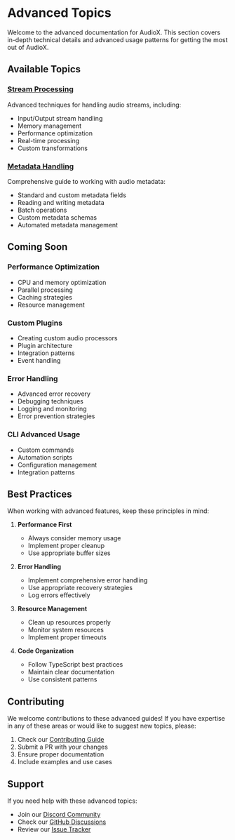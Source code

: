 # Advanced Topics

Welcome to the advanced documentation for AudioX. This section covers in-depth technical details and advanced usage patterns for getting the most out of AudioX.

## Available Topics

### [Stream Processing](./stream-processing.md)

Advanced techniques for handling audio streams, including:

- Input/Output stream handling
- Memory management
- Performance optimization
- Real-time processing
- Custom transformations

### [Metadata Handling](./metadata-handling.md)

Comprehensive guide to working with audio metadata:

- Standard and custom metadata fields
- Reading and writing metadata
- Batch operations
- Custom metadata schemas
- Automated metadata management

## Coming Soon

### Performance Optimization

- CPU and memory optimization
- Parallel processing
- Caching strategies
- Resource management

### Custom Plugins

- Creating custom audio processors
- Plugin architecture
- Integration patterns
- Event handling

### Error Handling

- Advanced error recovery
- Debugging techniques
- Logging and monitoring
- Error prevention strategies

### CLI Advanced Usage

- Custom commands
- Automation scripts
- Configuration management
- Integration patterns

## Best Practices

When working with advanced features, keep these principles in mind:

1. **Performance First**
   - Always consider memory usage
   - Implement proper cleanup
   - Use appropriate buffer sizes

2. **Error Handling**
   - Implement comprehensive error handling
   - Use appropriate recovery strategies
   - Log errors effectively

3. **Resource Management**
   - Clean up resources properly
   - Monitor system resources
   - Implement proper timeouts

4. **Code Organization**
   - Follow TypeScript best practices
   - Maintain clear documentation
   - Use consistent patterns

## Contributing

We welcome contributions to these advanced guides! If you have expertise in any of these areas or would like to suggest new topics, please:

1. Check our [Contributing Guide](https://github.com/stacksjs/contributing)
2. Submit a PR with your changes
3. Ensure proper documentation
4. Include examples and use cases

## Support

If you need help with these advanced topics:

- Join our [Discord Community](https://discord.gg/stacksjs)
- Check our [GitHub Discussions](https://github.com/stacksjs/stacks/discussions)
- Review our [Issue Tracker](https://github.com/stacksjs/audiox/issues)
